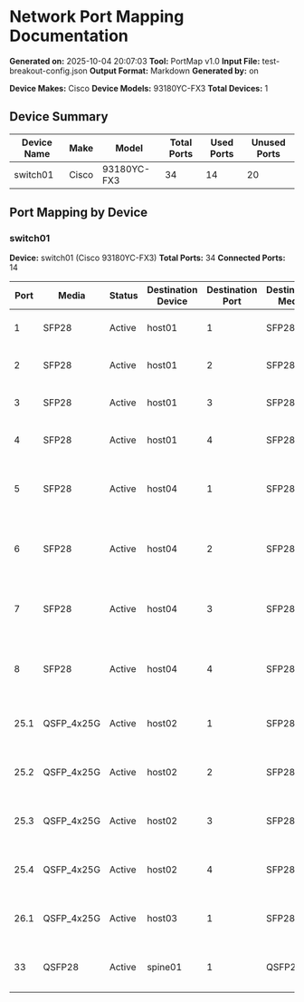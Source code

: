 # Network Port Mapping Documentation

**Generated on:** 2025-10-04 20:07:03
**Tool:** PortMap v1.0
**Input File:** test-breakout-config.json
**Output Format:** Markdown
**Generated by:**  on 

**Device Makes:** Cisco
**Device Models:** 93180YC-FX3
**Total Devices:** 1

## Device Summary

| Device Name | Make | Model | Total Ports | Used Ports | Unused Ports |
|-------------|------|-------|-------------|------------|--------------|
| switch01 | Cisco | 93180YC-FX3 | 34 | 14 | 20 |

## Port Mapping by Device

### switch01

**Device:** switch01 (Cisco 93180YC-FX3)
**Total Ports:** 34
**Connected Ports:** 14

| Port | Media | Status | Destination Device | Destination Port | Destination Media | Type | Notes |
|------|-------|--------|-------------------|------------------|-------------------|------|-------|
| 1 | SFP28 | Active | host01 | 1 | SFP28 | Host | Standard host connections |
| 2 | SFP28 | Active | host01 | 2 | SFP28 | Host | Standard host connections |
| 3 | SFP28 | Active | host01 | 3 | SFP28 | Host | Standard host connections |
| 4 | SFP28 | Active | host01 | 4 | SFP28 | Host | Standard host connections |
| 5 | SFP28 | Active | host04 | 1 | SFP28 | Host | Additional standard connections for mixed port testing |
| 6 | SFP28 | Active | host04 | 2 | SFP28 | Host | Additional standard connections for mixed port testing |
| 7 | SFP28 | Active | host04 | 3 | SFP28 | Host | Additional standard connections for mixed port testing |
| 8 | SFP28 | Active | host04 | 4 | SFP28 | Host | Additional standard connections for mixed port testing |
| 25.1 | QSFP_4x25G | Active | host02 | 1 | SFP28 | Host | Breakout cable connections to host |
| 25.2 | QSFP_4x25G | Active | host02 | 2 | SFP28 | Host | Breakout cable connections to host |
| 25.3 | QSFP_4x25G | Active | host02 | 3 | SFP28 | Host | Breakout cable connections to host |
| 25.4 | QSFP_4x25G | Active | host02 | 4 | SFP28 | Host | Breakout cable connections to host |
| 26.1 | QSFP_4x25G | Active | host03 | 1 | SFP28 | Host | Single breakout interface connection |
| 33 | QSFP28 | Active | spine01 | 1 | QSFP28 | Uplink | Uplink connection to spine switch |


